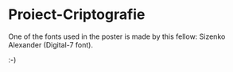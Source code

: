 # Proiect-Criptografie

One of the fonts used in the poster is made by this fellow: Sizenko Alexander (Digital-7 font).

:-)
